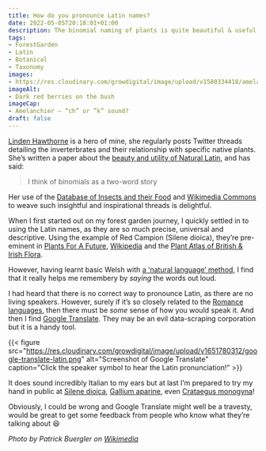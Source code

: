 ```yaml
---
title: How do you pronounce Latin names?
date: 2022-05-05T20:18:01+01:00
description: The binomial naming of plants is quite beautiful & useful but I have always wondered, how do you pronounce Latin?
tags: 
- ForestGarden
- Latin
- Botanical
- Taxonomy
images: 
- https://res.cloudinary.com/growdigital/image/upload/v1580334418/amelanchier-berries.jpg
imageAlt:
- Dark red berries on the bush
imageCap:
- Amelanchier — “ch” or ”k” sound? 
draft: false
---
```


[Linden Hawthorne](https://twitter.com/Haggewoods) is a hero of mine, she regularly posts Twitter threads detailing the inverterbrates and their relationship with specific native plants. She’s written a paper about the [beauty and utility of Natural Latin](https://naturallatin.com/2020/05/15/singing-the-praises-of-natural-latin/), and has said:

> I think of binomials as a two-word story 

Her use of the [Database of Insects and their Food](http://dbif.brc.ac.uk/hosts.aspx) and [Wikimedia Commons](https://commons.wikimedia.org/wiki/Main_Page) to weave such insightful and inspirational threads is delightful.

When I first started out on my forest garden journey, I quickly settled in to using the Latin names, as they are so much precise, universal and descriptive. Using the example of Red Campion (Silene dioica), they’re pre-eminent in [Plants For A Future](https://pfaf.org/user/Plant.aspx?LatinName=Silene+dioica), [Wikipedia](https://en.wikipedia.org/wiki/Silene_dioica) and the [Plant Atlas of British & Irish Flora](https://plantatlas.brc.ac.uk/plant/silene-dioica).

However, having learnt basic Welsh with [a ‘natural language’ method](https://www.saysomethingin.com/welsh), I find that it really helps me remembery by _saying_ the words out loud. 

I had heard that there is no correct way to pronounce Latin, as there are no living speakers. However, surely if it’s so closely related to the [Romance languages](https://en.wikipedia.org/wiki/Romance_languages), then there must be _some_ sense of how you would speak it. And then I find [Google Translate](https://translate.google.co.uk/). They may be an evil data-scraping corporation but it is a handy tool.

{{< figure src="https://res.cloudinary.com/growdigital/image/upload/v1651780312/google-translate-latin.png" alt="Screenshot of Google Translate" caption="Click the speaker symbol to hear the Latin pronunciation!" >}}

It does sound incredibly Italian to my ears but at last I’m prepared to try my hand in public at [Silene dioica](https://translate.google.co.uk/?sl=la&tl=en&text=silene%20dioica&op=translate), [Gallium aparine](https://translate.google.co.uk/?sl=la&tl=en&text=Gallium%20aparine&op=translate), even [Crataegus monogyna](https://translate.google.co.uk/?sl=la&tl=en&text=crataegus%20monogyna&op=translate)! 

Obviously, I could be wrong and Google Translate might well be a travesty, would be great to get some feedback from people who know what they’re talking about 😆

_Photo by Patrick Buergler on [Wikimedia](https://commons.wikimedia.org/w/index.php?curid=2228830)_
